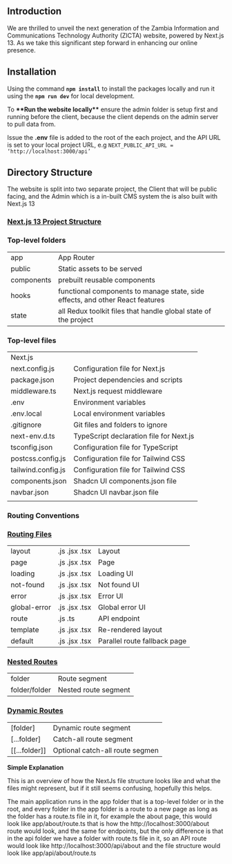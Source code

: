 ## Introduction

We are thrilled to unveil the next generation of the Zambia Information and Communications Technology Authority (ZICTA) website, powered by Next.js 13. As we take this significant step forward in enhancing our online presence.

## Installation

Using the command **`npm install`** to install the packages locally and run it using the **`npm run dev`** for local development.

To **\*\***Run the website locally**\*\*** ensure the admin folder is setup first and running before the client, because the client depends on the admin server to pull data from.

Issue the **.env** file is added to the root of the each project, and the API URL is set to your local project URL, e.g `NEXT_PUBLIC_API_URL = ‘http://localhost:3000/api’`

## Directory Structure

The website is split into two separate project, the Client that will be public facing, and the Admin which is a in-built CMS system the is also built with Next.js 13

### [Next.js 13 Project Structure](https://nextjs.org/docs/getting-started/project-structure#top-level-folders)

### **Top-level folders**

|            |                                                                               |
| ---------- | ----------------------------------------------------------------------------- |
| app        | App Router                                                                    |
| public     | Static assets to be served                                                    |
| components | prebuilt reusable components                                                  |
| hooks      | functional components to manage state, side effects, and other React features |
| state      | all Redux toolkit files that handle global state of the project               |

### **Top-level files**

|                    |                                         |
| ------------------ | --------------------------------------- |
| Next.js            |                                         |
| next.config.js     | Configuration file for Next.js          |
| package.json       | Project dependencies and scripts        |
| middleware.ts      | Next.js request middleware              |
| .env               | Environment variables                   |
| .env.local         | Local environment variables             |
| .gitignore         | Git files and folders to ignore         |
| next-env.d.ts      | TypeScript declaration file for Next.js |
| tsconfig.json      | Configuration file for TypeScript       |
| postcss.config.js  | Configuration file for Tailwind CSS     |
| tailwind.config.js | Configuration file for Tailwind CSS     |
| components.json    | Shadcn UI components.json file          |
| navbar.json        | Shadcn UI navbar.json file              |
|                    |                                         |

### **Routing Conventions**

### **[Routing Files](https://nextjs.org/docs/getting-started/project-structure#routing-files)**

|              |               |                              |
| ------------ | ------------- | ---------------------------- |
| layout       | .js .jsx .tsx | Layout                       |
| page         | .js .jsx .tsx | Page                         |
| loading      | .js .jsx .tsx | Loading UI                   |
| not-found    | .js .jsx .tsx | Not found UI                 |
| error        | .js .jsx .tsx | Error UI                     |
| global-error | .js .jsx .tsx | Global error UI              |
| route        | .js .ts       | API endpoint                 |
| template     | .js .jsx .tsx | Re-rendered layout           |
| default      | .js .jsx .tsx | Parallel route fallback page |

### **[Nested Routes](https://nextjs.org/docs/getting-started/project-structure#nested-routes)**

|               |                      |
| ------------- | -------------------- |
| folder        | Route segment        |
| folder/folder | Nested route segment |

### **[Dynamic Routes](https://nextjs.org/docs/getting-started/project-structure#dynamic-routes)**

|               |                                 |
| ------------- | ------------------------------- |
| [folder]      | Dynamic route segment           |
| [...folder]   | Catch-all route segment         |
| [[...folder]] | Optional catch-all route segmen |

**Simple Explanation**

This is an overview of how the NextJs file structure looks like and what the files might represent, but if it still seems confusing, hopefully this helps.

The main application runs in the app folder that is a top-level folder or in the root, and every folder in the app folder is a route to a new page as long as the folder has a route.ts file in it, for example the about page, this would look like app/about/route.ts that is how the http://localhost:3000/about route would look, and the same for endpoints, but the only difference is that in the api folder we have a folder with route.ts file in it, so an API route would look like http://localhost:3000/api/about and the file structure would look like app/api/about/route.ts
